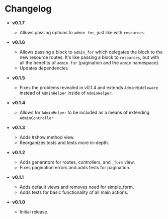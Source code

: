 # Changelog

* __v0.1.7__
    * Allows passing options to `admin_for`, just like with `resources`.
* __v0.1.6__
    * Allows passing a block to `admin_for` which delegates the block
      to the new resource routes. It's like passing a block to
      `resources`, but with all the benefits of `admin_for`
      (pagination and the `admin` namespace).
    * Updates dependencies

* __v0.1.5__
    * Fixes the problems revealed in v0.1.4 and extends
      `AdminMiddleware` instead of `AdminHelper` inside of `AdminHelper`.

* __v0.1.4__
    * Allows for `AdminHelper` to be included as a means of extending
      `AdminController`

* __v0.1.3__
    * Adds #show method view.
    * Reorganizes tests and tests more in-depth.

* __v0.1.2__
    * Adds generators for routes, controllers, and `_form` view.
    * Fixes pagination errors and adds tests for pagination.

* __v0.1.1__
    * Adds default views and removes need for simple_form.
    * Adds tests for basic functionality of all main actions.

* __v0.1.0__
    * Initial release.
